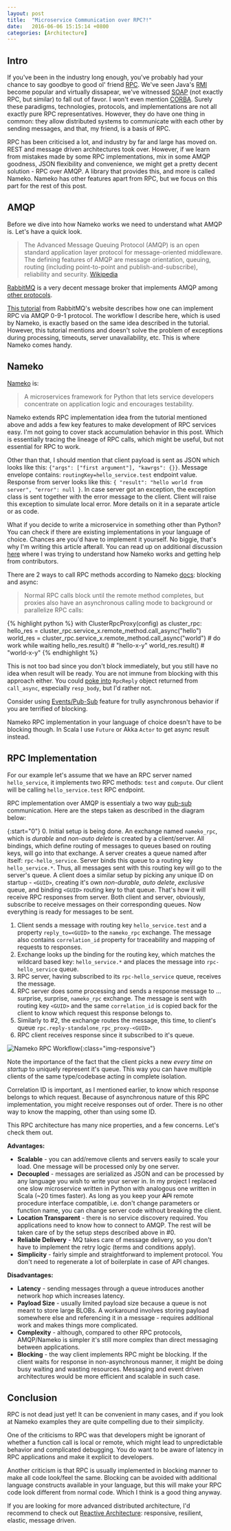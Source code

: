 ```yaml
---
layout: post
title:  "Microservice Communication over RPC?!"
date:   2016-06-06 15:15:14 +0800
categories: [Architecture]
---
```

## Intro
If you've been in the industry long enough, you've probably had your chance to say goodbye to good ol' friend [RPC](https://en.wikipedia.org/wiki/Remote_procedure_call). We've seen Java's [RMI](https://en.wikipedia.org/wiki/Java_remote_method_invocation) become popular and virtually dissapear, we've witnessed [SOAP](https://en.wikipedia.org/wiki/SOAP) (not exactly RPC, but similar) to fall out of favor. I won't even mention [CORBA](https://en.wikipedia.org/wiki/Common_Object_Request_Broker_Architecture). Surely these paradigms, technologies, protocols, and implementations are not all exactly pure RPC representatives. However, they do have one thing in common: they allow distributed systems to communicate with each other by sending messages, and that, my friend, is a basis of RPC.

RPC has been criticised a lot, and industry by far and large has moved on. REST and message driven architectures took over. However, if we learn from mistakes made by some RPC implementations, mix in some AMQP goodness, JSON flexibility and convenience, we might get a pretty decent solution - RPC over AMQP. A library that provides this, and more is called Nameko. Nameko has other features apart from RPC, but we focus on this part for the rest of this post.

## AMQP
Before we dive into how Nameko works we need to understand what AMQP is. Let's have a quick look.

> The Advanced Message Queuing Protocol (AMQP) is an open standard application layer protocol for message-oriented middleware. The defining features of AMQP are message orientation, queuing, routing (including point-to-point and publish-and-subscribe), reliability and security.
[Wikipedia](https://en.wikipedia.org/wiki/Advanced_Message_Queuing_Protocol)

[RabbitMQ](https://www.rabbitmq.com/) is a very decent message broker that implements AMQP among [other protocols](https://www.rabbitmq.com/protocols.html).

[This tutorial](https://www.rabbitmq.com/tutorials/tutorial-six-python.html) from RabbitMQ's website describes how one can implement RPC via AMQP 0-9-1 protocol. The workflow I describe here, which is used by Nameko, is exactly based on the same idea described in the tutorial. However, this tutorial mentions and doesn't solve the problem of exceptions during processing, timeouts, server unavailability, etc. This is where Nameko comes handy.

## Nameko
[Nameko](http://nameko.readthedocs.io/en/stable/what_is_nameko.html) is:
> A microservices framework for Python that lets service developers concentrate on application logic and encourages testability.

Nameko extends RPC implementation idea from the tutorial mentioned above and adds a few key features to make development of RPC services easy. I'm not going to cover stack accumulation behavior in this post. Which is essentially tracing the lineage of RPC calls, which might be useful, but not essential for RPC to work.

Other than that, I should mention that client payload is sent as JSON which looks like this: `{"args": ["first argument"], "kawrgs": {}}`. Message envelope contains: `routingKey=hello_service.test` endpoint value. Response from server looks like this: `{ "result": "hello world from server", "error": null }`. In case server got an exception, the exception class is sent together with the error message to the client. Client will raise this exception to simulate local error. More details on it in a separate article or as code.

What if you decide to write a microservice in something other than Python? You can check if there are existing implementations in your language of choice. Chances are you'd have to implement it yourself. No biggie, that's why I'm writing this article afterall. You can read up on additional discussion [here](https://github.com/nameko/nameko/issues/354) where I was trying to understand how Nameko works and getting help from contributors.

There are 2 ways to call RPC methods according to Nameko [docs](http://nameko.readthedocs.io/en/stable/built_in_extensions.html): blocking and async:

> Normal RPC calls block until the remote method completes, but proxies also have an asynchronous calling mode to background or parallelize RPC calls:

{% highlight python %}
with ClusterRpcProxy(config) as cluster_rpc:
    hello_res = cluster_rpc.service_x.remote_method.call_async("hello")
    world_res = cluster_rpc.service_x.remote_method.call_async("world")
    # do work while waiting
    hello_res.result()  # "hello-x-y"
    world_res.result()  # "world-x-y"
{% endhighlight %}

This is not too bad since you don't block immediately, but you still have no idea when result will be ready. You are not immune from blocking with this approach either. You could [poke into](https://github.com/nameko/nameko/blob/master/nameko/rpc.py) `RpcReply` object returned from `call_async`, especially `resp_body`, but I'd rather not.

Consider using [Events/Pub-Sub](http://nameko.readthedocs.io/en/stable/built_in_extensions.html#events-pub-sub) feature for trully asynchronous behavior if you are terrified of blocking.

Nameko RPC implementation in your language of choice doesn't have to be blocking though. In Scala I use `Future` or Akka `Actor` to get async result instead.

## RPC Implementation
For our example let's assume that we have an RPC server named `hello_service`, it implements two RPC methods: `test` and `compute`. Our client will be calling `hello_service.test` RPC endpoint.

RPC implementation over AMQP is essentialy a two way [pub-sub](https://en.wikipedia.org/wiki/Publish%E2%80%93subscribe_pattern) communication. Here are the steps taken as described in the diagram below:

{:start="0"}
0. Initial setup is being done. An exchange named `nameko_rpc`, which is *durable* and *non-auto delete* is created by a client/server. All bindings, which define routing of messages to queues based on routing keys, will go into that exchange. A server creates a queue named after itself: `rpc-hello_service`. Server binds this queue to a routing key `hello_service.*`. Thus, all messages sent with this routing key will go to the server's queue. A client does a similar setup by picking any unique ID on startup - `<GUID>`, creating it's own *non-durable*, *auto delete*, *exclusive* queue, and binding `<GUID>` routing key to that queue. That's how it will receive RPC responses from server. Both client and server, obviously, subscribe to receive messages on their corresponding queues. Now everything is ready for messages to be sent.
1. Client sends a message with routing key `hello_service.test` and a property `reply_to=<GUID>` to the `nameko_rpc` exchange. The message also contains `correlation_id` property for traceability and mapping of requests to responses.
2. Exchange looks up the binding for the routing key, which matches the wildcard based key: `hello_service.*` and places the message into `rpc-hello_service` queue.
3. RPC server, having subscribed to its `rpc-hello_service` queue, receives the message.
4. RPC server does some processing and sends a response message to ... surprise, surprise, `nameko_rpc` exchange. The message is sent with routing key `<GUID>` and the same `correlation_id` is copied back for the client to know which request this response belongs to.
5. Similarly to #2, the exchange routes the message, this time, to client's queue `rpc.reply-standalone_rpc_proxy-<GUID>`.
6. RPC client receives response since it subscribed to it's queue.

![Nameko RPC Workflow](/assets/nameko_rpc/nameko_amqp_rpc_workflow.png){:class="img-responsive"}

Note the importance of the fact that the client picks a new <GUID> *every time on startup* to uniquely represent it's queue. This way you can have multiple clients of the same type/codebase acting in complete isolation.

Correlation ID is important, as I mentioned earlier, to know which response belongs to which request. Because of asynchronous nature of this RPC implementation, you might receive responses out of order. There is no other way to know the mapping, other than using some ID.

This RPC architecture has many nice properties, and a few concerns. Let's check them out.

**Advantages:**
* **Scalable** - you can add/remove clients and servers easily to scale your load. One message will be processed only by one server.
* **Decoupled** - messages are serialized as JSON and can be processed by any language you wish to write your server in. In my project I replaced one slow microservice written in Python with analogous one written in Scala (~20 times faster). As long as you keep your ~~API~~ remote procedure interface compatible, i.e. don't change parameters or function name, you can change server code without breaking the client.
* **Location Transparent** - there is no service discovery required. You applications need to know how to connect to AMQP. The rest will be taken care of by the setup steps described above in #0.
* **Reliable Delivery** - MQ takes care of message delivery, so you don't have to implement the retry logic (terms and conditions apply).
* **Simplicity** - fairly simple and straightforward to implement protocol. You don't need to regenerate a lot of boilerplate in case of API changes.

**Disadvantages:**
* **Latency** - sending messages through a queue introduces another network hop which increases latency.
* **Payload Size** - usually limited payload size because a queue is not meant to store large BLOBs. A workaround involves storing payload somewhere else and referencing it in a message - requires additional work and makes things more complicated.
* **Complexity** - although, compared to other RPC protocols, AMQP/Nameko is simpler it's still more complex than direct messaging between applications.
* **Blocking** - the way client implements RPC might be blocking. If the client waits for response in non-asynchronous manner, it might be doing busy waiting and wasting resources. Messaging and event driven architectures would be more efficient and scalable in such case.

## Conclusion
RPC is not dead just yet! It can be convenient in many cases, and if you look at Nameko examples they are quite compelling due to their simplicity.

One of the criticisms to RPC was that developers might be ignorant of whether a function call is local or remote, which might lead to unpredictable behavior and complicated debugging. You do want to be aware of latency in RPC applications and make it explicit to developers.

Another criticism is that RPC is usually implemented in blocking manner to make all code look/feel the same. Blocking can be avoided with additional language constructs available in your language, but this will make your RPC code look different from normal code. Which I think is a good thing anyway.

If you are looking for more advanced distributed architecture, I'd recommend to check out [Reactive Architecture](https://www.reactivemanifesto.org/): responsive, resilient, elastic, message driven.
